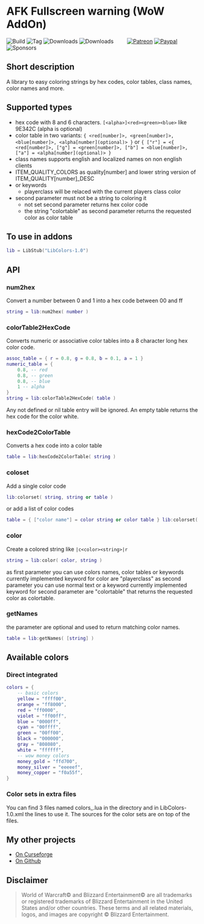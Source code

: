 # AFK Fullscreen warning (WoW AddOn)
![Build](https://github.com/hizuro/LibColors-1.0/actions/workflows/bigwigsmods-packager.yml/badge.svg)
![Tag](https://img.shields.io/github/v/tag/hizuro/LibColors-1.0?style=flat-square)
![Downloads](https://img.shields.io/github/downloads/hizuro/LibColors-1.0/total?style=flat-square)
![Downloads](https://img.shields.io/github/downloads/hizuro/LibColors-1.0/latest/total?style=flat-square)
&nbsp; &nbsp; &nbsp; &nbsp;
[![Patreon](https://img.shields.io/badge/&zwj;-Patreon-gray?logo=patreon&color=red&style=flat-square)](https://www.patreon.com/bePatron?u=12558524)
[![Paypal](https://img.shields.io/badge/&zwj;-Paypal-gray?logo=paypal&color=blue&style=flat-square)](https://paypal.me/hizuro)
![Sponsors](https://img.shields.io/github/sponsors/hizuro?logo=github&style=flat-square)

## Short description
A library to easy coloring strings by hex codes, color tables, class names, color names and more.

## Supported types

* hex code with 8 and 6 characters. `[<alpha>]<red><green><blue>` like 9E342C (alpha is optional)
* color table in two variants: `{ <red[number]>, <green[number]>, <blue[number]>, <alpha[number](optional)> }` or `{ ["r"] = <{ <red[number]>, ["g"] = <green[number]>, ["b"] = <blue[number]>, ["a"] = <alpha[number](optional)> }`
* class names supports english and localized names on non english clients
* ITEM_QUALITY_COLORS as quality[number] and lower string version of ITEM_QUALITY[number]_DESC
* or keywords
  * playerclass will be relaced with the current players class color
* second parameter must not be a string to coloring it
  * not set second parameter returns hex color code
  * the string "colortable" as second parameter returns the requested color as color table

## To use in addons

```lua
lib = LibStub("LibColors-1.0")
```

## API

### num2hex
Convert a number between 0 and 1 into a hex code between 00 and ff

```lua
string = lib:num2hex( number )
```

### colorTable2HexCode
Converts numeric or associative color tables into a 8 character long hex color code.

```lua
assoc_table = { r = 0.8, g = 0.8, b = 0.1, a = 1 }
numeric_table = {
	0.8, -- red
	0.8, -- green
	0.8, -- blue
	1 -- alpha
}
string = lib:colorTable2HexCode( table )
```

Any not defined or nil table entry will be ignored.
An empty table returns the hex code for the color white.

### hexCode2ColorTable
Converts a hex code into a color table

```lua
table = lib:hexCode2ColorTable( string )
```

### coloset
Add a single color code

```lua
lib:colorset( string, string or table )
```

or add a list of color codes

```lua
table = { ["color name"] = color string or color table } lib:colorset( table )
```

### color
Create a colored string like `|c<color><string>|r`

```lua
string = lib:color( color, string )
```

as first parameter you can use colors names, color tables or keywords
currently implemented keyword for color are "playerclass"
as second parameter you can use normal text or a keyword
currently implemented keyword for second parameter are "colortable"
that returns the requested color as colortable.

### getNames
the parameter are optional and used to return matching color names.

```lua
table = lib:getNames( [string] )
```

## Available colors

### Direct integrated

```lua
colors = {
	-- basic colors
	yellow = "ffff00",
	orange = "ff8000",
	red = "ff0000",
	violet = "ff00ff",
	blue = "0000ff",
	cyan = "00ffff",
	green = "00ff00",
	black = "000000",
	gray = "808080",
	white = "ffffff",
	-- wow money colors
	money_gold = "ffd700",
	money_silver = "eeeeef",
	money_copper = "f0a55f",
}
```

### Color sets in extra files
You can find 3 files named colors_<name>.lua in the directory and in LibColors-1.0.xml the lines to use it.
The sources for the color sets are on top of the files.


## My other projects
* [On Curseforge](https://www.curseforge.com/members/hizuro_de/projects)
* [On Github](https://github.com/hizuro?tab=repositories)

## Disclaimer
> World of Warcraft© and Blizzard Entertainment© are all trademarks or registered trademarks of Blizzard Entertainment in the United States and/or other countries. These terms and all related materials, logos, and images are copyright © Blizzard Entertainment.

